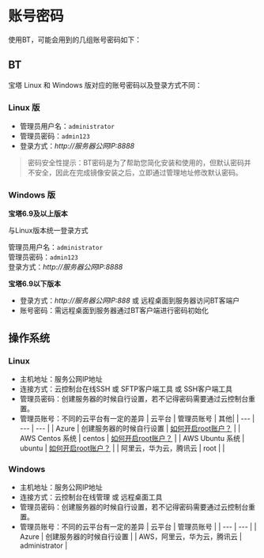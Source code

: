 # 账号密码

使用BT，可能会用到的几组账号密码如下：

## BT

宝塔 Linux 和 Windows 版对应的账号密码以及登录方式不同：

### Linux 版 

* 管理员用户名：`administrator`  
* 管理员密码：`admin123`    
* 登录方式：*http://服务器公网IP:8888*

> 密码安全性提示：BT密码是为了帮助您简化安装和使用的，但默认密码并不安全，因此在完成镜像安装之后，立即通过管理地址修改默认密码。

### Windows 版
**宝塔6.9及以上版本**

与Linux版本统一登录方式

管理员用户名：`administrator`  
管理员密码：`admin123`    
登录方式：*http://服务器公网IP:8888*

**宝塔6.9以下版本**

* 登录方式：*http://服务器公网IP:888*  或 远程桌面到服务器访问BT客端户  
* 账号密码：需远程桌面到服务器通过BT客户端进行密码初始化  


## 操作系统

### Linux

* 主机地址：服务公网IP地址
* 连接方式：云控制台在线SSH 或 SFTP客户端工具 或 SSH客户端工具
* 管理员密码：创建服务器的时候自行设置，若不记得密码需要通过云控制台重置。
* 管理员账号：不同的云平台有一定的差异
   |  云平台   |  管理员账号   | 其他|
   | --- | --- | --- |
   |  Azure   |  创建服务器的时候自行设置   | [如何开启root账户？](https://support.websoft9.com/docs/azure/zh/server-login.html#示例2：启用系统root账号) |
   |  AWS Centos 系统   |  centos   | [如何开启root账户？](https://support.websoft9.com/docs/aws/zh/server-login.html#示例2：启用系统root账号) |
   |  AWS Ubuntu 系统  |  ubuntu   | [如何开启root账户？](https://support.websoft9.com/docs/aws/zh/server-login.html#示例2：启用系统root账号)  |
   |  阿里云，华为云，腾讯云   |  root   | |

### Windows

* 主机地址：服务公网IP地址
* 连接方式：云控制台在线管理 或 远程桌面工具
* 管理员密码：创建服务器的时候自行设置，若不记得密码需要通过云控制台重置。
* 管理员账号：不同的云平台有一定的差异
   |  云平台   |  管理员账号   |
   | --- | --- |
   |  Azure   |  创建服务器的时候自行设置   |
   |  AWS，阿里云，华为云，腾讯云   |  administrator   |
